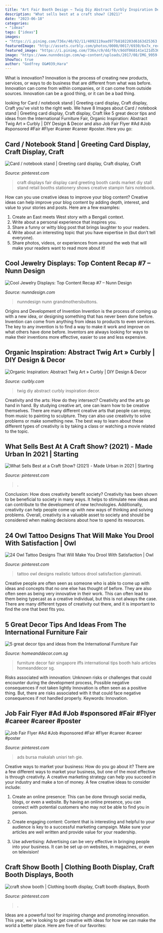 ```yaml
---
title: "Art Fair Booth Design ~ Twig Diy Abstract Curbly Inspiration Decor"
description: "What sells best at a craft show? (2021)"
date: "2023-06-18"
categories:
- "ideas"
tags: ["ideas"]
images:
- "https://i.pinimg.com/736x/40/92/11/4092119aad977b8102203d6163d25363.jpg"
featuredImage: "http://assets.curbly.com/photos/0000/0017/6930/6x7x_rectangle_450x600_large_jpg.jpg?1430225736"
featured_image: "https://i.pinimg.com/736x/c9/dd/f0/c9ddf068141e121d5361b64d4eef6300.jpg"
image: "https://www.nunndesign.com/wp-content/uploads/2017/08/IMG_9959-570.jpg"
ShowToc: true
author: "Godfrey O&#039;Hara"
---
```



What is innovation?
Innovation is the process of creating new products, services, or ways to do business that are different from what was before. Innovation can come from within companies, or it can come from outside sources. Innovation can be a good thing, or it can be a bad thing.

	

		
looking for Card / notebook stand | Greeting card display, Craft display, Craft you've visit to the right web. We have 8 Images about Card / notebook stand | Greeting card display, Craft display, Craft like 5 great decor tips and ideas from the International Furniture Fair, Organic Inspiration: Abstract Twig Art » Curbly | DIY Design &amp; Decor and also Job Fair Flyer #Ad #Job #sponsored #Fair #Flyer #career #career #poster. Here you go:
		
    
## Card / Notebook Stand | Greeting Card Display, Craft Display, Craft

<img loading=lazy src="https://i.pinimg.com/originals/b1/a5/ba/b1a5ba722d49ea49db3b71a7d9ea0757.jpg" onerror="this.onerror=null;this.src='https://tse3.mm.bing.net/th?id=OIP.ey5VFZ2SAxIeNubu3puDggHaLH&amp;pid=15.1';" alt="Card / notebook stand | Greeting card display, Craft display, Craft">

_Source: pinterest.com_

>craft displays fair display card greeting booth cards market diy stall stand retail booths stationery shows creative stampin fairs notebook. 

	

How can you use creative ideas to improve your blog content?
Creative ideas can help improve your blog content by adding depth, interest, and value to your stories and posts. Here are a few examples:
1. Create an East meets West story with a Bengali context.
2. Write about a personal experience that inspires you.
3. Share a funny or witty blog post that brings laughter to your readers.
4. Write about an interesting topic that you have expertise in (but don’t tell everyone).  
5. Share photos, videos, or experiences from around the web that will make your readers want to read more about it!

    
## Cool Jewelry Displays: Top Content Recap #7 – Nunn Design

<img loading=lazy src="https://www.nunndesign.com/wp-content/uploads/2017/08/IMG_9959-570.jpg" onerror="this.onerror=null;this.src='https://tse3.mm.bing.net/th?id=OIP.lNm6g-1CWNfolyXSCH-AjgHaLH&amp;pid=15.1';" alt="Cool Jewelry Displays: Top Content Recap #7 – Nunn Design">

_Source: nunndesign.com_

>nunndesign nunn grandmothersbuttons. 

	

Origins and Development of Invention
Invention is the process of coming up with a new idea, or designing something that has never been done before. Invention can come from anything from ideas to products to even services. The key to any invention is to find a way to make it work and improve on what others have done before. Inventors are always looking for ways to make their inventions more effective, easier to use and less expensive.

    
## Organic Inspiration: Abstract Twig Art » Curbly | DIY Design &amp; Decor

<img loading=lazy src="http://assets.curbly.com/photos/0000/0017/6930/6x7x_rectangle_450x600_large_jpg.jpg?1430225736" onerror="this.onerror=null;this.src='https://tse1.mm.bing.net/th?id=OIP.LZx5We6g71Gpjyzg6XGnOQAAAA&amp;pid=15.1';" alt="Organic Inspiration: Abstract Twig Art » Curbly | DIY Design &amp; Decor">

_Source: curbly.com_

>twig diy abstract curbly inspiration decor. 

	

Creativity and the arts: How do they intersect?
Creativity and the arts go hand in hand. By studying creative art, one can learn how to be creative themselves. There are many different creative arts that people can enjoy, from music to painting to sculpture. They can also use creativity to solve problems or make something new. The best way to learn about these different types of creativity is by taking a class or watching a movie related to the topic.

    
## What Sells Best At A Craft Show? (2021) - Made Urban In 2021 | Starting

<img loading=lazy src="https://i.pinimg.com/736x/0c/36/5d/0c365db481cba6904396a691dffe67d4.jpg" onerror="this.onerror=null;this.src='https://tse1.mm.bing.net/th?id=OIP.ylY-j_2hWlciMvOtz7eKZwHaLd&amp;pid=15.1';" alt="What Sells Best at a Craft Show? (2021) - Made Urban in 2021 | Starting">

_Source: pinterest.com_

>. 

	

Conclusion: How does creativity benefit society?
Creativity has been shown to be beneficial to society in many ways. It helps to stimulate new ideas and can contribute to the development of new technologies. Additionally, creativity can help people come up with new ways of thinking and solving problems. Overall, creativity is a valuable asset to society and should be considered when making decisions about how to spend its resources.

    
## 24 Owl Tattoo Designs That Will Make You Drool With Satisfaction | Owl

<img loading=lazy src="https://i.pinimg.com/736x/c9/dd/f0/c9ddf068141e121d5361b64d4eef6300.jpg" onerror="this.onerror=null;this.src='https://tse1.mm.bing.net/th?id=OIP.O1nWI7uLXhTK88M5gapNPAHaLG&amp;pid=15.1';" alt="24 Owl Tattoo Designs That Will Make You Drool With Satisfaction | Owl">

_Source: pinterest.com_

>tattoo owl designs realistic tattoos drool satisfaction glaminati. 

	

Creative people are often seen as someone who is able to come up with ideas and concepts that no one else has thought of before. They are also often seen as being very innovative in their work. This can often lead to them being typecast as a creative individual, but this is not always the case. There are many different types of creativity out there, and it is important to find the one that best fits you.

    
## 5 Great Decor Tips And Ideas From The International Furniture Fair

<img loading=lazy src="https://www.homeanddecor.com.sg/sites/default/files/blog/2016/03/32682-img-4405.jpg" onerror="this.onerror=null;this.src='https://tse2.mm.bing.net/th?id=OIP.K2TgzDzTaFQ4iPzYDxUCBgHaFj&amp;pid=15.1';" alt="5 great decor tips and ideas from the International Furniture Fair">

_Source: homeanddecor.com.sg_

>furniture decor fair singapore iffs international tips booth halo articles homeanddecor sg. 

	

Risks associated with innovation: Unknown risks or challenges that could encounter during the development process, Possible negative consequences if not taken lightly
Innovation is often seen as a positive thing. But, there are risks associated with it that could face negative consequences if not handled properly. Keywords: Innovation.

    
## Job Fair Flyer #Ad #Job #sponsored #Fair #Flyer #career #career #poster

<img loading=lazy src="https://i.pinimg.com/736x/40/92/11/4092119aad977b8102203d6163d25363.jpg" onerror="this.onerror=null;this.src='https://tse4.mm.bing.net/th?id=OIP.Il336UA-xB0HFfx25wMQBwHaKe&amp;pid=15.1';" alt="Job Fair Flyer #Ad #Job #sponsored #Fair #Flyer #career #career #poster">

_Source: pinterest.com_

>ads bursa makalah unisri teh gie. 

	

Creative ways to market your business: How do you go about it?
There are a few different ways to market your business, but one of the most effective is through creativity. A creative marketing strategy can help you succeed in your industry and make a ton of money. A few creative ideas to consider include: 
1. Create an online presence: This can be done through social media, blogs, or even a website. By having an online presence, you can connect with potential customers who may not be able to find you in person. 

2. Create engaging content: Content that is interesting and helpful to your audience is key to a successful marketing campaign. Make sure your articles are well written and provide value for your readership. 

3. Use advertising: Advertising can be very effective in bringing people into your business. It can be set up on websites, in magazines, or even on television!

    
## Craft Show Booth | Clothing Booth Display, Craft Booth Displays, Booth

<img loading=lazy src="https://i.pinimg.com/736x/a1/06/bc/a106bc5d548a4557c147edcf65173e51.jpg" onerror="this.onerror=null;this.src='https://tse3.mm.bing.net/th?id=OIP.Dul_GVilt09Qr0JEL6vlDAHaE7&amp;pid=15.1';" alt="craft show booth | Clothing booth display, Craft booth displays, Booth">

_Source: pinterest.com_

>. 

	

Ideas are a powerful tool for inspiring change and promoting innovation. This year, we're looking to get creative with ideas for how we can make the world a better place. Here are five of our favorites: 

